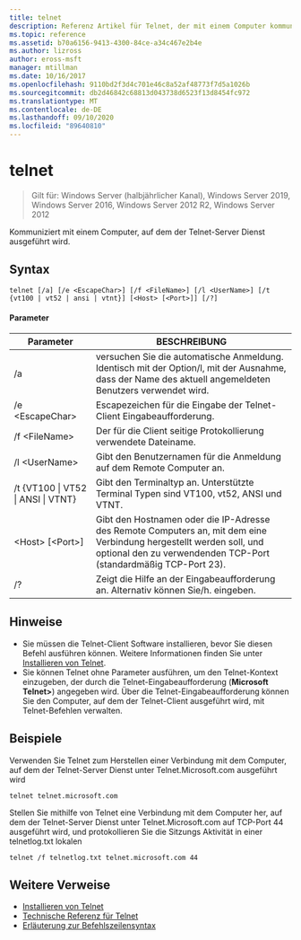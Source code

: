 ```yaml
---
title: telnet
description: Referenz Artikel für Telnet, der mit einem Computer kommuniziert, auf dem der Telnet-Server Dienst ausgeführt wird.
ms.topic: reference
ms.assetid: b70a6156-9413-4300-84ce-a34c467e2b4e
ms.author: lizross
author: eross-msft
manager: mtillman
ms.date: 10/16/2017
ms.openlocfilehash: 9110bd2f3d4c701e46c8a52af48773f7d5a1026b
ms.sourcegitcommit: db2d46842c68813d043738d6523f13d8454fc972
ms.translationtype: MT
ms.contentlocale: de-DE
ms.lasthandoff: 09/10/2020
ms.locfileid: "89640810"
---
```

# <a name="telnet"></a>telnet

> Gilt für: Windows Server (halbjährlicher Kanal), Windows Server 2019, Windows Server 2016, Windows Server 2012 R2, Windows Server 2012

Kommuniziert mit einem Computer, auf dem der Telnet-Server Dienst ausgeführt wird.

## <a name="syntax"></a>Syntax
```
telnet [/a] [/e <EscapeChar>] [/f <FileName>] [/l <UserName>] [/t {vt100 | vt52 | ansi | vtnt}] [<Host> [<Port>]] [/?]
```
#### <a name="parameters"></a>Parameter
|Parameter|BESCHREIBUNG|
|-------|--------|
|/a|versuchen Sie die automatische Anmeldung. Identisch mit der Option/l, mit der Ausnahme, dass der Name des aktuell angemeldeten Benutzers verwendet wird.|
|/e \<EscapeChar>|Escapezeichen für die Eingabe der Telnet-Client Eingabeaufforderung.|
|/f \<FileName>|Der für die Client seitige Protokollierung verwendete Dateiname.|
|/l \<UserName>|Gibt den Benutzernamen für die Anmeldung auf dem Remote Computer an.|
|/t {VT100 &#124; VT52 &#124; ANSI &#124; VTNT}|Gibt den Terminaltyp an. Unterstützte Terminal Typen sind VT100, vt52, ANSI und VTNT.|
|\<Host> [\<Port>]|Gibt den Hostnamen oder die IP-Adresse des Remote Computers an, mit dem eine Verbindung hergestellt werden soll, und optional den zu verwendenden TCP-Port (standardmäßig TCP-Port 23).|
|/?|Zeigt die Hilfe an der Eingabeaufforderung an. Alternativ können Sie/h. eingeben.|

## <a name="remarks"></a>Hinweise
-   Sie müssen die Telnet-Client Software installieren, bevor Sie diesen Befehl ausführen können. Weitere Informationen finden Sie unter [Installieren von Telnet](/previous-versions/windows/it-pro/windows-server-2008-R2-and-2008/cc754293(v=ws.10)).
-   Sie können Telnet ohne Parameter ausführen, um den Telnet-Kontext einzugeben, der durch die Telnet-Eingabeaufforderung (**Microsoft Telnet>**) angegeben wird. Über die Telnet-Eingabeaufforderung können Sie den Computer, auf dem der Telnet-Client ausgeführt wird, mit Telnet-Befehlen verwalten.

## <a name="examples"></a>Beispiele
Verwenden Sie Telnet zum Herstellen einer Verbindung mit dem Computer, auf dem der Telnet-Server Dienst unter Telnet.Microsoft.com ausgeführt wird
```
telnet telnet.microsoft.com
```
Stellen Sie mithilfe von Telnet eine Verbindung mit dem Computer her, auf dem der Telnet-Server Dienst unter Telnet.Microsoft.com auf TCP-Port 44 ausgeführt wird, und protokollieren Sie die Sitzungs Aktivität in einer telnetlog.txt lokalen
```
telnet /f telnetlog.txt telnet.microsoft.com 44
```

## <a name="additional-references"></a>Weitere Verweise
-   [Installieren von Telnet](/previous-versions/windows/it-pro/windows-server-2008-R2-and-2008/cc754293(v=ws.10))
-   [Technische Referenz für Telnet](/previous-versions/windows/it-pro/windows-server-2008-R2-and-2008/cc754987(v=ws.10))
- [Erläuterung zur Befehlszeilensyntax](command-line-syntax-key.md)
